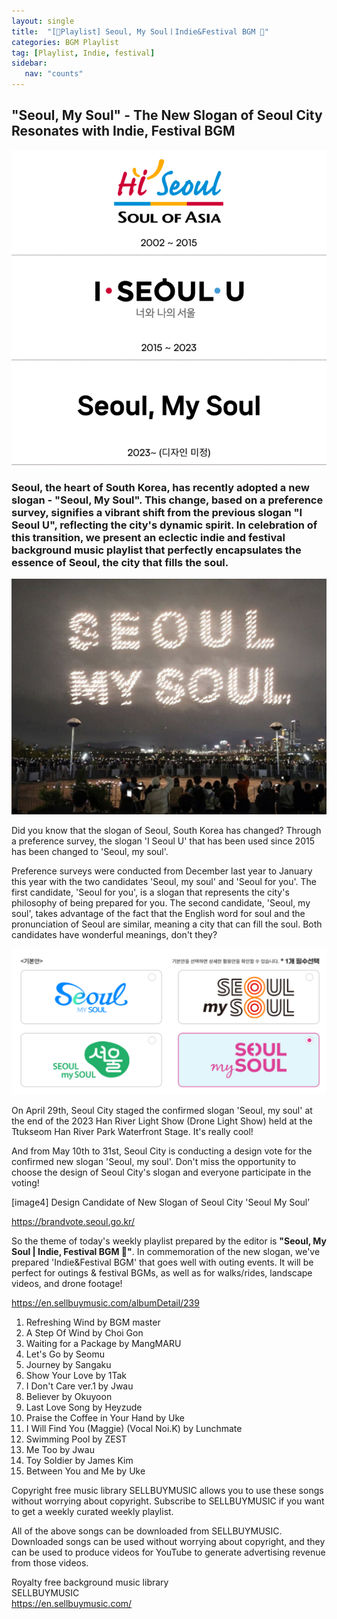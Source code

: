 ```yaml
---
layout: single
title:  "[🎼Playlist] Seoul, My SoulㅣIndie&Festival BGM 🎇"
categories: BGM Playlist
tag: [Playlist, Indie, festival]
sidebar:
   nav: "counts"
---
```

<h2>"Seoul, My Soul" - The New Slogan of Seoul City Resonates with Indie, Festival BGM</h2>
<img src="/images/2023-05-11-PlaylistSeoul/History%20of%20Seoul%20city's%20slogan.gif" alt="[image 1] Sellbuymusic Weekly Playlist - Seoul, My Soul">

<h3>Seoul, the heart of South Korea, has recently adopted a new slogan - "Seoul, My Soul". This change, based on a preference survey, signifies a vibrant shift from the previous slogan "I Seoul U", reflecting the city's dynamic spirit. In celebration of this transition, we present an eclectic indie and festival background music playlist that perfectly encapsulates the essence of Seoul, the city that fills the soul.</h3>
<img src="/images/2023-05-11-PlaylistSeoul/Han%20River%20Lighting%20Event%20in%20Seoul.jpg" alt="[image2] History of Seoul city's slogan">
<p>Did you know that the slogan of Seoul, South Korea has changed? Through a preference survey, the slogan 'I Seoul U' that has been used since 2015 has been changed to 'Seoul, my soul'.</p>
<p>Preference surveys were conducted from December last year to January this year with the two candidates 'Seoul, my soul' and 'Seoul for you'. The first candidate, 'Seoul for you', is a slogan that represents the city's philosophy of being prepared for you. The second candidate, 'Seoul, my soul', takes advantage of the fact that the English word for soul and the pronunciation of Seoul are similar, meaning a city that can fill the soul. Both candidates have wonderful meanings, don't they?</p>
<img src="/images/2023-05-11-PlaylistSeoul/Design%20Candidate%20of%20New%20Slogan%20of%20Seoul%20City%20'Seoul%20My%20Soul'.png" alt="[image3] Han River Lighting Event in Seoul">

<p>On April 29th, Seoul City staged the confirmed slogan 'Seoul, my soul' at the end of the 2023 Han River Light Show (Drone Light Show) held at the Ttukseom Han River Park Waterfront Stage. It's really cool!</p>
<p>And from May 10th to 31st, Seoul City is conducting a design vote for the confirmed new slogan 'Seoul, my soul'. Don't miss the opportunity to choose the design of Seoul City's slogan and everyone participate in the voting!</p>
<p>[image4] Design Candidate of New Slogan of Seoul City 'Seoul My Soul’</p>
<p><a href="https://brandvote.seoul.go.kr/"></a><a href="https://brandvote.seoul.go.kr/">https://brandvote.seoul.go.kr/</a></p>
<p>So the theme of today's weekly playlist prepared by the editor is <strong>"Seoul, My Soul | Indie, Festival BGM 🎇"</strong>. In commemoration of the new slogan, we've prepared 'Indie&amp;Festival BGM' that goes well with outing events. It will be perfect for outings &amp; festival BGMs, as well as for walks/rides, landscape videos, and drone footage!</p>
<p><a href="https://en.sellbuymusic.com/albumDetail/239"></a><a href="https://en.sellbuymusic.com/albumDetail/239">https://en.sellbuymusic.com/albumDetail/239</a></p>
<ol>
  <li>Refreshing Wind by BGM master</li>
  <li>A Step Of Wind by Choi Gon</li>
  <li>Waiting for a Package by MangMARU</li>
  <li>Let's Go by Seomu</li>
  <li>Journey by Sangaku</li>
  <li>Show Your Love by 1Tak</li>
  <li>I Don't Care ver.1 by Jwau</li>
  <li>Believer by Okuyoon</li>
  <li>Last Love Song by Heyzude</li>
  <li>Praise the Coffee in Your Hand by Uke</li>
  <li>I Will Find You (Maggie) (Vocal Noi.K) by Lunchmate</li>
  <li>Swimming Pool by ZEST</li>
  <li>Me Too by Jwau</li>
  <li>Toy Soldier by James Kim</li>
  <li>Between You and Me by Uke</li>
</ol>

<p>Copyright free music library SELLBUYMUSIC allows you to use these songs without worrying about copyright. Subscribe to SELLBUYMUSIC if you want to get a weekly curated weekly playlist.</p>
<p>All of the above songs can be downloaded from SELLBUYMUSIC. Downloaded songs can be used without worrying about copyright, and they can be used to produce videos for YouTube to generate advertising revenue from those videos.</p>
<p>Royalty free background music library<br />SELLBUYMUSIC<br /><a href="https://en.sellbuymusic.com/">https://en.sellbuymusic.com/</a></p>